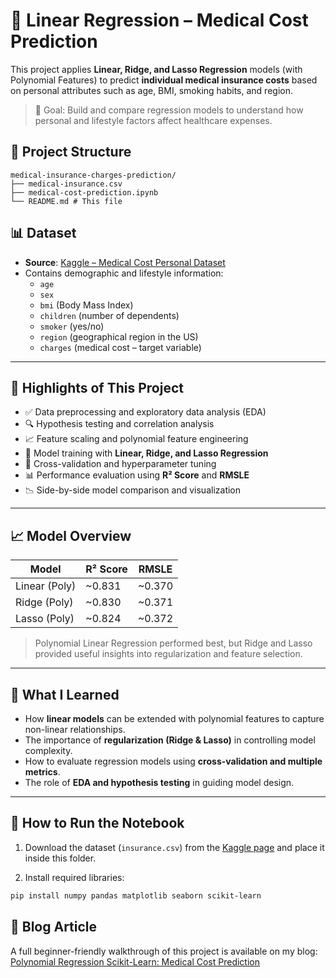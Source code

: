 # 🏥 Linear Regression – Medical Cost Prediction

This project applies **Linear, Ridge, and Lasso Regression** models (with Polynomial Features) to predict **individual medical insurance costs** based on personal attributes such as age, BMI, smoking habits, and region.  

> 🎯 Goal: Build and compare regression models to understand how personal and lifestyle factors affect healthcare expenses.  



## 📂 Project Structure

```
medical-insurance-charges-prediction/
├── medical-insurance.csv
├── medical-cost-prediction.ipynb
└── README.md # This file
```


## 📊 Dataset

- **Source**: [Kaggle – Medical Cost Personal Dataset](https://www.kaggle.com/datasets/mirichoi0218/insurance)
- Contains demographic and lifestyle information:
  - `age`
  - `sex`
  - `bmi` (Body Mass Index)
  - `children` (number of dependents)
  - `smoker` (yes/no)
  - `region` (geographical region in the US)
  - `charges` (medical cost – target variable)

---

## 📌 Highlights of This Project

- ✅ Data preprocessing and exploratory data analysis (EDA)  
- 🔍 Hypothesis testing and correlation analysis  
- 📈 Feature scaling and polynomial feature engineering  
- 🤖 Model training with **Linear, Ridge, and Lasso Regression**  
- 🔁 Cross-validation and hyperparameter tuning  
- 📊 Performance evaluation using **R² Score** and **RMSLE**  
- 📉 Side-by-side model comparison and visualization  

---

## 📈 Model Overview

| Model           | R² Score | RMSLE |
|-----------------|----------|-------|
| Linear (Poly)   | ~0.831   | ~0.370 |
| Ridge (Poly)    | ~0.830   | ~0.371 |
| Lasso (Poly)    | ~0.824   | ~0.372 |

> Polynomial Linear Regression performed best, but Ridge and Lasso provided useful insights into regularization and feature selection.  

---

## 🧠 What I Learned

- How **linear models** can be extended with polynomial features to capture non-linear relationships.  
- The importance of **regularization (Ridge & Lasso)** in controlling model complexity.  
- How to evaluate regression models using **cross-validation and multiple metrics**.  
- The role of **EDA and hypothesis testing** in guiding model design.  

---

## 🚀 How to Run the Notebook

1. Download the dataset (`insurance.csv`) from the [Kaggle page](https://www.kaggle.com/datasets/mirichoi0218/insurance) and place it inside this folder.

2. Install required libraries:

```bash
pip install numpy pandas matplotlib seaborn scikit-learn
```

## 📘 Blog Article

A full beginner-friendly walkthrough of this project is available on my blog:
[Polynomial Regression Scikit-Learn: Medical Cost Prediction](https://erickhangati.com/polynomial-regression-medical-cost-prediction/)
